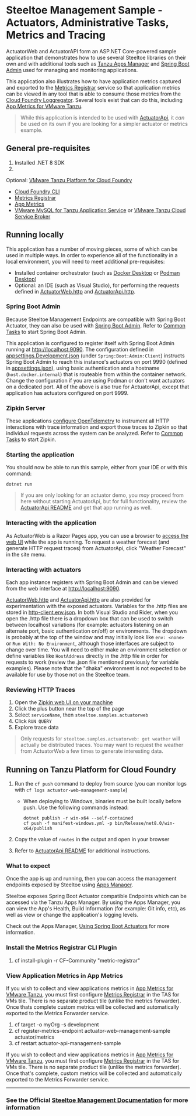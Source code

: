 ﻿# Steeltoe Management Sample - Actuators, Administrative Tasks, Metrics and Tracing

ActuatorWeb and ActuatorAPI form an ASP.NET Core-powered sample application that demonstrates how to use several
Steeltoe libraries on their own and with additional tools such
as [Tanzu Apps Manager](https://docs.vmware.com/en/VMware-Tanzu-Application-Service/6.0/tas-for-vms/console-index.html)
and [Spring Boot Admin](https://docs.spring-boot-admin.com/) used for managing and monitoring applications.

This application also illustrates how to have application metrics captured and exported to
the [Metrics Registrar](https://docs.vmware.com/en/VMware-Tanzu-Application-Service/6.0/tas-for-vms/metric-registrar-index.html)
service so that application metrics can be viewed in any tool that is able to consume those metrics from
the [Cloud Foundry Loggregator](https://github.com/cloudfoundry/loggregator-release).
Several tools exist that can do this,
including [App Metrics for VMware Tanzu](https://docs.vmware.com/en/App-Metrics-for-VMware-Tanzu/2.2/app-metrics/GUID-index.html).

> While this application is intended to be used with [ActuatorApi](../ActuatorApi/), it _can_ be used on its own if you
> are looking for a simpler actuator or metrics example.

## General pre-requisites

1. Installed .NET 8 SDK
1.

Optional: [VMware Tanzu Platform for Cloud Foundry](https://docs.vmware.com/en/VMware-Tanzu-Application-Service/index.html)
* [Cloud Foundry CLI](https://docs.cloudfoundry.org/cf-cli/install-go-cli.html)
* [Metrics Registrar](https://docs.vmware.com/en/VMware-Tanzu-Application-Service/6.0/tas-for-vms/metric-registrar-index.html)
* [App Metrics](https://docs.vmware.com/en/App-Metrics-for-VMware-Tanzu/2.2/app-metrics/GUID-index.html)
* [VMware MySQL for Tanzu Application Service](https://docs.vmware.com/en/VMware-SQL-with-MySQL-for-Tanzu-Application-Service/index.html)
or [VMware Tanzu Cloud Service Broker](https://docs.vmware.com/en/Cloud-Service-Broker-for-VMware-Tanzu/index.html)

## Running locally

This application has a number of moving pieces, some of which can be used in multiple ways. In order to experience all
of the functionality in a local environment, you will need to meet additional pre-requisites:

* Installed container orchestrator (such as [Docker Desktop](https://www.docker.com/products/docker-desktop/)
  or [Podman Desktop](hhttps://podman-desktop.io/))
* Optional: an IDE (such as Visual Studio), for performing the requests defined
  in [ActuatorWeb.http](./ActuatorWeb.http) and [ActuatorApi.http](../ActuatorApi/ActuatorApi.http).

<!-- TODO: add OpenTelemetry content -->

### Spring Boot Admin

Because Steeltoe Management Endpoints are compatible with Spring Boot Actuator, they can also be used
with [Spring Boot Admin](https://docs.spring-boot-admin.com/). Refer
to [Common Tasks](../../../CommonTasks.md#spring-boot-admin) to start Spring Boot Admin.

This application is configured to register itself with Spring Boot Admin running at <http://localhost:9090>. The
configuration defined in [appsettings.Development.json](./appsettings.Development.json) (under
`Spring:Boot:Admin:Client`) instructs Spring Boot Admin to reach this instance's actuators on port 9990 (defined
in [appsettings.json](./appsettings.json)), using basic authentication and a hostname (`host.docker.internal`) that is
routeable from within the container network. Change the configuration if you are using Podman or don't want actuators on
a dedicated port. All of the above is also true for ActuatorApi, except that application has actuators configured on
port 9999.

### Zipkin Server

These applications [configure OpenTelemetry](./OpenTelemetryExtensions.cs) to instrument all HTTP interactions with
trace information and export those traces to Zipkin so that individual requests across the system can be analyzed. Refer
to [Common Tasks](../../../CommonTasks.md#zipkin) to start Zipkin.

<!-- ### TODO: Grafana Alloy

https://grafana.com/docs/alloy/latest/set-up/install/docker/

https://grafana.com/docs/grafana/latest/datasources/zipkin/

```
docker run --rm -it -p 12345:12345 -p 9090:9090 -v .\config.alloy:/etc/alloy/config.alloy --name grafana-alloy grafana/alloy:latest run --server.http.listen-addr=0.0.0.0:12345 /etc/alloy/config.alloy
```
-->

### Starting the application

You should now be able to run this sample, either from your IDE or with this command:

```shell
dotnet run
```

> If you are only looking for an actuator demo, you _may_ proceed from here without starting ActuatorApi, but for full
> functionality, review the [ActuatorApi README](../ActuatorApi/README.md) and get that app running as well.

### Interacting with the application

As ActuatorWeb is a Razor Pages app, you can use a browser to [access the web UI](http://localhost:5126) while the app
is running. To request a weather forecast (and generate HTTP request traces) from ActuatorApi, click "Weather Forecast"
in the site menu.

### Interacting with actuators

Each app instance registers with Spring Boot Admin and can be viewed from the web interface at <http://localhost:9090>.

[ActuatorWeb.http](./ActuatorWeb.http) and [ActuatorApi.http](../ActuatorApi/ActuatorApi.http) are also provided for
experimentation with the exposed actuators. Variables for the .http files are stored
in [http-client.env.json](./http-client.env.json). In both Visual Studio and Rider, when you open the .http file there
is a dropdown box that can be used to switch between localhost variations (for example: actuators listening on an
alternate port, basic authentication on/off) or environments. The dropdown is probably at the top of the window and may
initially look like `env: <none>` or `Run With: No Environment`, although those interfaces are subject to change over
time. You will need to either make an environment selection or define variables like `HostAddress` directly in the .http
file in order for requests to work (review the .json file mentioned previously for variable examples). Please note that
the "dhaka" environment is not expected to be available for use by those not on the Steeltoe team.

### Reviewing HTTP Traces

1. Open the [Zipkin web UI on your machine](http://localhost:9411)
1. Click the plus button near the top of the page
1. Select `serviceName`, then `steeltoe.samples.actuatorweb`
1. Click `RUN QUERY`
1. Explore trace data

> Only requests for `steeltoe.samples.actuatorweb: get weather` will actually be distributed traces. You may want to
> request the weather from ActuatorWeb a few times to generate interesting data.

## Running on Tanzu Platform for Cloud Foundry

1. Run the `cf push` command to deploy from source (you can monitor logs with `cf logs actuator-web-management-sample`)
    * When deploying to Windows, binaries must be built locally before push. Use the following commands instead:

      ```shell
      dotnet publish -r win-x64 --self-contained
      cf push -f manifest-windows.yml -p bin/Release/net8.0/win-x64/publish
      ```

1. Copy the value of `routes` in the output and open in your browser
1. Refer to [ActuatorApi README](../ActuatorApi/README.md#running-on-tanzu-platform-for-cloud-foundry) for additional
   instructions.

### What to expect

Once the app is up and running, then you can access the management endpoints exposed by Steeltoe
using [Apps Manager](https://docs.vmware.com/en/VMware-Tanzu-Application-Service/6.0/tas-for-vms/manage-apps.html).

Steeltoe exposes Spring Boot Actuator compatible Endpoints which can be accessed via the Tanzu Apps Manager. By using
the Apps Manager, you can view the App's Health, Build Information (for example: Git info, etc), as well as view or
change the application's logging levels.

Check out the Apps
Manager, [Using Spring Boot Actuators](https://docs.vmware.com/en/VMware-Tanzu-Application-Service/6.0/tas-for-vms/using-actuators.html)
for more information.

### Install the Metrics Registrar CLI Plugin

1. cf install-plugin -r CF-Community "metric-registrar"

### View Application Metrics in App Metrics

If you wish to collect and view applications metrics
in [App Metrics for VMware Tanzu](https://docs.vmware.com/en/App-Metrics-for-VMware-Tanzu/index.html), you must first
configure [Metrics Registrar](https://docs.pivotal.io/platform/application-service/2-9/metric-registrar/index.html) in
the TAS for VMs tile. There is no separate product tile (unlike the metrics forwarder). Once thats complete custom
metrics will be collected and automatically exported to the Metrics Forwarder service.

1. cf target -o myOrg -s development
2. cf register-metrics-endpoint actuator-web-management-sample actuator/metrics
3. cf restart actuator-api-management-sample

If you wish to collect and view applications metrics
in [App Metrics for VMware Tanzu](https://docs.vmware.com/en/App-Metrics-for-VMware-Tanzu/index.html), you must first
configure [Metrics Registrar](https://docs.pivotal.io/platform/application-service/2-9/metric-registrar/index.html) in
the TAS for VMs tile. There is no separate product tile (unlike the metrics forwarder). Once that's complete, custom
metrics will be collected and automatically exported to the Metrics Forwarder service.

---

### See the Official [Steeltoe Management Documentation](https://docs.steeltoe.io/api/v3/management/) for more information
